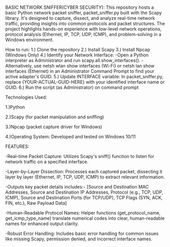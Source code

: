 BASIC NETWORK SNIFFER(CYBER SECURITY):
This repository hosts a basic Python network packet sniffer, 
packet_sniffer.py built with the Scapy library. It's designed to capture, dissect, and analyze real-time network traffic, providing insights into common protocols and packet structures. The project highlights hands-on experience with low-level network operations, protocol analysis (Ethernet, IP, TCP, UDP, ICMP), and problem-solving in a Windows environment.

How to run:
1.) Clone the repository
2.) Install Scapy
3.) Install Npcap (Windows Only)
4.) Identify your Network Interface:
-Open a Python interpreter as Administrator and run scapy.all.show_interfaces().
-Alternatively, use netsh wlan show interfaces (Wi-Fi) or netsh lan show interfaces (Ethernet) in an Administrator Command Prompt to find your active adapter's GUID.
5.) Update INTERFACE variable: In packet_sniffer.py, replace {YOUR-ACTUAL-GUID-HERE} with your identified interface name or GUID.
6.) Run the script (as Administrator) on command prompt

Technologies Used:

1.)Python 

2.)Scapy (for packet manipulation and sniffing) 

3.)Npcap (packet capture driver for Windows) 

4.)Operating System: Developed and tested on Windows 10/11 

FEATURES:

-Real-time Packet Capture: Utilizes Scapy's sniff() function to listen for network traffic on a specified interface. 

-Layer-by-Layer Dissection: Processes each captured packet, dissecting it layer by layer (Ethernet, IP, TCP, UDP, ICMP) to extract relevant information. 

-Outputs key packet details includes:- [Source and Destination MAC Addresses, Source and Destination IP Addresses, Protocol (e.g., TCP, UDP, ICMP), Source and Destination Ports (for TCP/UDP), TCP Flags (SYN, ACK, FIN, etc.), Raw Payload Data] 

-Human-Readable Protocol Names: Helper functions (get_protocol_name, get_icmp_type_name) translate numerical codes into clear, human-readable names for enhanced output clarity. 

-Robust Error Handling: Includes basic error handling for common issues like missing Scapy, permission denied, and incorrect interface names. 
